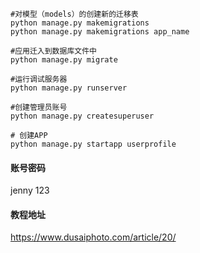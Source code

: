 ```shell
#对模型（models）的创建新的迁移表
python manage.py makemigrations
python manage.py makemigrations app_name

#应用迁入到数据库文件中
python manage.py migrate

#运行调试服务器
python manage.py runserver

#创建管理员账号
python manage.py createsuperuser

# 创建APP
python manage.py startapp userprofile
```
#### 账号密码
jenny 123  
#### 教程地址
https://www.dusaiphoto.com/article/20/  
